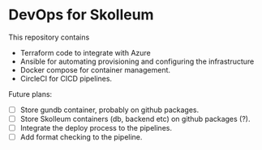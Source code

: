 # DevOps for Skolleum

This repository contains 
- Terraform code to integrate with Azure
- Ansible for automating provisioning and configuring the infrastructure
- Docker compose for container management.
- CircleCI for CICD pipelines. 

Future plans:
- [ ] Store gundb container, probably on github packages.
- [ ] Store Skolleum containers (db, backend etc) on github packages (?).
- [ ] Integrate the deploy process to the pipelines.
- [ ] Add format checking to the pipeline.